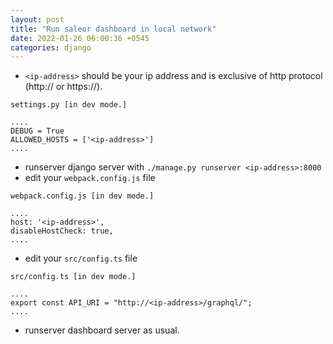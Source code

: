 ```yaml
---
layout: post
title: "Run saleor dashboard in local network"
date: 2022-01-26 06:00:36 +0545
categories: django
---
```


- `<ip-address>` should be your ip address and is exclusive of http protocol (http:// or https://).

```
settings.py [in dev mode.]

....
DEBUG = True
ALLOWED_HOSTS = ['<ip-address>']
....
```

- runserver django server with `./manage.py runserver <ip-address>:8000`
- edit your `webpack.config.js` file 
```
webpack.config.js [in dev mode.]

....
host: '<ip-address>',
disableHostCheck: true,
....
```
- edit your `src/config.ts` file 

```
src/config.ts [in dev mode.]

....
export const API_URI = "http://<ip-address>/graphql/";
....
```
- runserver dashboard server as usual.
